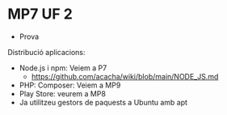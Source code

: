 # MP7 UF 2

- Prova

Distribució aplicacions:
- Node.js i npm: Veiem a P7
  - https://github.com/acacha/wiki/blob/main/NODE_JS.md
- PHP: Composer: Veiem a MP9
- Play Store: veurem a MP8
- Ja utilitzeu gestors de paquests a Ubuntu amb apt


